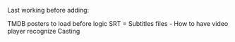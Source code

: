 Last working before adding:

TMDB posters to load before logic
SRT = Subtitles files - How to have video player recognize
Casting
